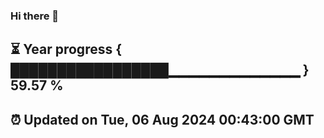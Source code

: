 ### Hi there 👋
⏳ Year progress { █████████████████▁▁▁▁▁▁▁▁▁▁▁▁▁ } 59.57 %
---
⏰ Updated on Tue, 06 Aug 2024 00:43:00 GMT
---
